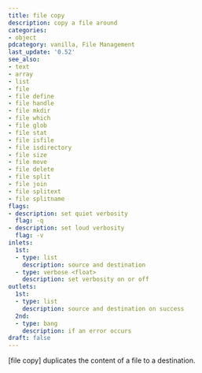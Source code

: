 ```yaml
---
title: file copy
description: copy a file around
categories:
- object
pdcategory: vanilla, File Management
last_update: '0.52'
see_also:
- text
- array
- list
- file
- file define
- file handle
- file mkdir
- file which
- file glob
- file stat
- file isfile
- file isdirectory
- file size
- file move
- file delete
- file split
- file join
- file splitext
- file splitname
flags:
- description: set quiet verbosity
  flag: -q
- description: set loud verbosity
  flag: -v
inlets:
  1st:
  - type: list
    description: source and destination
  - type: verbose <float>
    description: set verbosity on or off
outlets:
  1st:
  - type: list
    description: source and destination on success
  2nd:
  - type: bang
    description: if an error occurs
draft: false
---
```

[file copy] duplicates the content of a file to a destination.
